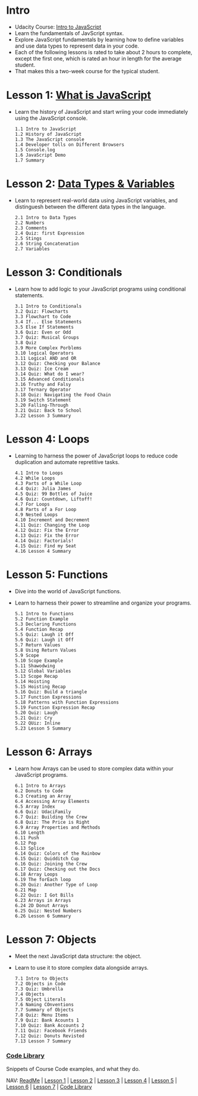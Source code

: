 # Intro
* Udacity Course: [Intro to JavaScript](https://www.udacity.com/course/intro-to-javascript--ud803)
* Learn the fundamentals of JavScript syntax. 
* Explore JavaScript fundamentals by learning how to define variables and use data types to represent data in your code. 
* Each of the following lessons is rated to take about 2 hours to complete, except the first one, which is rated an hour in length for the average student.
* That makes this a two-week course for the typical student. 

# Lesson 1: [What is JavaScript](https://github.com/EO4wellness/leary-leerie/blob/master/JavaScript/Lesson1.md)
* Learn the history of JavaScript and start wriing your code immediately using the JavaScript console. 

      1.1 Intro to JavaScript
      1.2 History of JavaScript 
      1.3 The JavaScript console
      1.4 Developer tolls on Different Browsers
      1.5 Console.log 
      1.6 JavaScript Demo
      1.7 Summary 
      

# Lesson 2: [Data Types & Variables](https://github.com/EO4wellness/leary-leerie/blob/master/JavaScript/Lesson2.md) 
* Learn to represent real-world data using JavaScript variables, and distinguesh between the different data types in the language. 

      2.1 Intro to Data Types 
      2.2 Numbers 
      2.3 Comments 
      2.4 Quiz: first Expression 
      2.5 Stings 
      2.6 String Concatenation 
      2.7 Variables 
      

# Lesson 3: Conditionals 
* Learn how to add logic to your JavaScript programs using conditional statements. 

      3.1 Intro to Conditionals 
      3.2 Quiz: Flowcharts 
      3.3 Flowchart to Code 
      3.4 If... Else Statements 
      3.5 Else If Statements 
      3.6 Quiz: Even or Odd 
      3.7 Quiz: Musical Groups 
      3.8 Quiz
      3.9 More Complex Porblems
      3.10 logical Operators
      3.11 Logical AND and OR
      3.12 Quiz: Checking your Balance 
      3.13 Quiz: Ice Cream 
      3.14 Quiz: What do I wear?
      3.15 Advanced Conditionals 
      3.16 Truthy and Falsy 
      3.17 Ternary Operator 
      3.18 Quiz: Navigating the Food Chain 
      3.19 Switch Statement 
      3.20 Falling-Through 
      3.21 Quiz: Back to School 
      3.22 Lesson 3 Summary 

# Lesson 4: Loops
* Learning to harness the power of JavaScript loops to reduce code duplication and automate repretitive tasks. 

      4.1 Intro to Loops 
      4.2 While Loops 
      4.3 Parts of a While Loop
      4.4 Quiz: Julia James 
      4.5 Quiz: 99 Bottles of Juice 
      4.6 Quiz: Countdown, Liftoff! 
      4.7 For Loops 
      4.8 Parts of a For Loop 
      4.9 Nested Loops 
      4.10 Increment and Decrement  
      4.11 Quiz: Changing the Loop 
      4.12 Quiz: Fix the Error 
      4.13 Quiz: Fix the Error 
      4.14 Quiz: Factorials! 
      4.15 Quiz: Find my Seat 
      4.16 Lesson 4 Summary 

# Lesson 5: Functions 
* Dive into the world of JavaScript functions. 
* Learn to harness their power to streamline and organize your programs. 

      5.1 Intro to Functions 
      5.2 Function Example 
      5.3 Declaring Functions 
      5.4 Function Recap 
      5.5 Quiz: Laugh it Off
      5.6 Quiz: Laugh it Off
      5.7 Return Values 
      5.8 Using Return Values 
      5.9 Scope 
      5.10 Scope Example 
      5.11 Shawodwing 
      5.12 Global Variables 
      5.13 Scope Recap 
      5.14 Hoisting 
      5.15 Hoisting Recap 
      5.16 Quiz: Build a triangle 
      5.17 Function Expressions 
      5.18 Patterns with Function Expressions
      5.19 Function Expression Recap 
      5.20 Quiz: Laugh 
      5.21 Quiz: Cry 
      5.22 QUiz: Inline 
      5.23 Lesson 5 Summary 

# Lesson 6: Arrays
* Learn how Arrays can be used to store complex data within your JavaScript programs. 

      6.1 Intro to Arrays 
      6.2 Donuts to Code 
      6.3 Creating an Array 
      6.4 Accessing Array Elements 
      6.5 Array Index 
      6.6 Quiz: UdaciFamily 
      6.7 Quiz: Building the Crew 
      6.8 Quiz: The Price is Right 
      6.9 Array Properties and Methods 
      6.10 Length 
      6.11 Push 
      6.12 Pop 
      6.13 Splice 
      6.14 Quiz: Colors of the Rainbow 
      6.15 Quiz: Quidditch Cup 
      6.16 Quiz: Joining the Crew 
      6.17 Quiz: Checking out the Docs 
      6.18 Array Loops 
      6.19 The forEach loop 
      6.20 Quiz: Another Type of Loop 
      6.21 Map 
      6.22 Quiz: I Got Bills 
      6.23 Arrays in Arrays 
      6.24 2D Donut Arrays 
      6.25 Quiz: Nested Numbers 
      6.26 Lesson 6 Summary 
      

# Lesson 7: Objects 
* Meet the next JavaScript data structure: the object. 
* Learn to use it to store complex data alongside arrays. 

      7.1 Intro to Objects 
      7.2 Objects in Code 
      7.3 Quiz: Umbrella 
      7.4 Objects 
      7.5 Object Literals 
      7.6 Naming COnventions 
      7.7 Summary of Objects 
      7.8 Quiz: Menu Items 
      7.9 Quiz: Bank Acounts 1
      7.10 Quiz: Bank Accounts 2 
      7.11 Quiz: Facebook Friends
      7.12 Quiz: Donuts Revisted 
      7.13 Lesson 7 Summary 
      
      
### [Code Library](https://github.com/EO4wellness/leary-leerie/blob/master/JavaScript/code%20samples/Readme.md)
Snippets of Course Code examples, and what they do. 


NAV: [ReadMe](https://github.com/EO4wellness/leary-leerie/tree/master/JavaScript) | [Lesson 1](https://github.com/EO4wellness/leary-leerie/blob/master/JavaScript/Lesson1.md) | [Lesson 2](https://github.com/EO4wellness/leary-leerie/blob/master/JavaScript/Lesson2.md) | [Lesson 3](https://github.com/EO4wellness/leary-leerie/blob/master/JavaScript/Lesson3.md) | [Lesson 4](https://github.com/EO4wellness/leary-leerie/blob/master/JavaScript/Lesson4.md) | [Lesson 5](https://github.com/EO4wellness/leary-leerie/blob/master/JavaScript/Lesson5.md) | [Lesson 6](https://github.com/EO4wellness/leary-leerie/blob/master/JavaScript/Lesson6.md) | [Lesson 7](https://github.com/EO4wellness/leary-leerie/blob/master/JavaScript/Lesson7.md) | [Code Library](https://github.com/EO4wellness/leary-leerie/blob/master/JavaScript/code%20samples/Readme.md)
